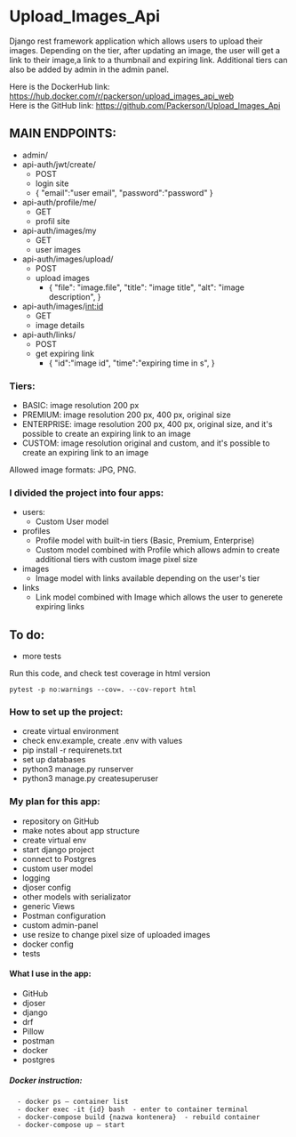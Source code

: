 # Upload_Images_Api

Django rest framework application which allows users to upload their images. Depending on the tier, after updating an image, the user will get a link to their image,a link to a thumbnail and expiring link. Additional tiers can also be added by admin in the admin panel. 

Here is the DockerHub link: https://hub.docker.com/r/packerson/upload_images_api_web <br>
Here is the GitHub link: https://github.com/Packerson/Upload_Images_Api

## MAIN ENDPOINTS:
- admin/             
- api-auth/jwt/create/
  - POST
  - login site
  - {
    "email":"user email",
    "password":"password"
     }
- api-auth/profile/me/
  - GET
  - profil site
- api-auth/images/my
  - GET
  - user images
- api-auth/images/upload/   
  - POST 
  - upload images 
    - {
    "file": "image.file",
    "title": "image title",
    "alt": "image description",
      }
- api-auth/images/<int:id>
  - GET
  - image details
- api-auth/links/
  - POST
  - get expiring link
    - {
    "id":"image id",
    "time":"expiring time in s",
      }


### Tiers:
- BASIC: image resolution 200 px
- PREMIUM: image resolution 200 px, 400 px, original size
- ENTERPRISE: image resolution 200 px, 400 px, original size, and it's possible to create an expiring link to an image
- CUSTOM: image resolution original and custom, and it's possible to create an expiring link to an image

Allowed image formats: JPG, PNG.

### I divided the project into four apps:
- users:
  - Custom User model
- profiles 
  - Profile model with built-in tiers (Basic, Premium, Enterprise)
  - Custom model combined with Profile which allows admin to create additional tiers with custom image pixel size
- images
  - Image model with links available depending on the user's tier
- links
  - Link model combined with Image which allows the user to generete expiring links
  

## To do:
- more tests

Run this code, and check test coverage in html version
```
pytest -p no:warnings --cov=. --cov-report html
```

### How to set up the project:
- create virtual environment
- check env.example, create .env with values
- pip install -r requirenets.txt
- set up databases
- python3 manage.py runserver
- python3 manage.py createsuperuser

### My plan for this app:
- repository on GitHub
- make notes about app structure
- create virtual env
- start django project
- connect to Postgres
- custom user model
- logging
- djoser config
- other models with serializator
- generic Views
- Postman configuration
- custom admin-panel
- use resize to change pixel size of uploaded images
- docker config
- tests


#### What I use in the app:
- GitHub
- djoser
- django
- drf
- Pillow
- postman
- docker
- postgres

##### Docker instruction:
```
  - docker ps – container list 
  - docker exec -it {id} bash  - enter to container terminal
  - docker-compose build {nazwa kontenera}  - rebuild container
  - docker-compose up – start 
```
